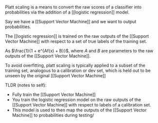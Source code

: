 Platt scaling is a means to convert the raw scores of a classifier into probabilities via the addition of a [[logistic regression]] model.

Say we have a [[Support Vector Machine]] and we want to output probabilities.

The [[logistic regression]] is trained on the raw outputs of the [[Support Vector Machine]] with respect to a set of true labels of the training set.

As $\frac{1}{1 + e^{Af(x) + B}}$, where $A$ and $B$ are parameters to the raw outputs of the [[Support Vector Machine]].

To avoid overfitting, platt scaling is typically applied to a subset of the training set, analogous to a calibration or dev set, which is held out to be unseen by the original [[Support Vector Machine]]

TLDR (notes to self):

- Fully train the [[Support Vector Machine]]
- You train the logistic regression model on the raw outputs of the [[Support Vector Machine]] with respect to labels of a calibration set.
- This model is used to then map the outputs of the [[Support Vector Machine]] to probabilities during testing/